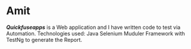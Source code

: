 # Amit
***Quickfuseapps*** is a Web application and I have written code to test via Automation.
Technologies used:
Java
Selenium
Muduler Framework with TestNg to generate the Report.
